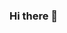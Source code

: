 ### Hi there 👋

<!--
**HarleyCody/HarleyCody** is a ✨ _special_ ✨ repository because its `README.md` (this file) appears on your GitHub profile.

Here are some ideas to get you started:

- 🔭 I’m currently working on building a website to record growth of developer
- 🌱 I’m currently learning Jvm
- 👯 I’m looking to collaborate on Ansys Sherlock electrical reliability
- 🤔 I’m looking for help with money investment suggestions
- 💬 Ask me about JHU, Ansys, Sherlock, Java  
- 📫 How to reach me: 
- 😄 Pronouns: Harley Cody  
- ⚡ Fun fact: I have a morbid fear of messy code
-->
